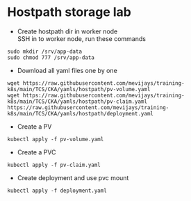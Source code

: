 # Hostpath storage lab
- Create hostpath dir in worker node   
SSH in to worker node, run these commands
```
sudo mkdir /srv/app-data
sudo chmod 777 /srv/app-data
```
- Download all yaml files one by one 
```
wget https://raw.githubusercontent.com/mevijays/training-k8s/main/TCS/CKA/yamls/hostpath/pv-volume.yaml
wget https://raw.githubusercontent.com/mevijays/training-k8s/main/TCS/CKA/yamls/hostpath/pv-claim.yaml
https://raw.githubusercontent.com/mevijays/training-k8s/main/TCS/CKA/yamls/hostpath/deployment.yaml
```
- Create a PV
```
kubectl apply -f pv-volume.yaml
```
- Create a PVC
```
kubectl apply -f pv-claim.yaml
```
- Create deployment and use pvc mount
```
kubectl apply -f deployment.yaml
```
